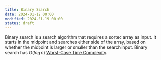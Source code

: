 ```yaml
---
title: Binary Search
date: 2024-01-19 00:00
modified: 2024-01-19 00:00
status: draft
---
```


Binary search is a search algorithm that requires a sorted array as input. It starts in the midpoint and searches either side of the array, based on whether the midpoint is larger or smaller than the search input. Binary search has $O(log \ n)$ [Worst-Case Time Complexity](worst-case-time-complexity.md).
